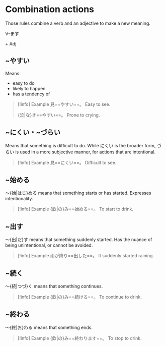 # Combination actions

Those rules combine a verb and an adjective to make a new meaning.

<div class="usage">
<div class="">
	<p><span class="box">V-<strike>ます</strike></span></p>
</div>
	<p class="r">+ Adj</p>
</div>

## ~やすい

Means: 
* easy to do
* likely to happen
* has a tendency of

> [!info] Example
> 見==やすい==。
> Easy to see.
> 
> {泣|な}き==やすい==。
> Prone to crying.

## ~にくい・~づらい

Means that something is difficult to do.
While にくい is the broader form, づらい is used in a more subjective manner, for actions that are intentional.

> [!info] Example
> 見==にくい==。
> Difficult to see.

## ~始める

～{始|はじ}める means that something starts or has started. Expresses intentionality.

> [!info] Example
> {飲|の}み==始める==。
> To start to drink.

## ~出す

～{出|だ}す means that something suddenly started. Has the nuance of being unintentional, or cannot be avoided.

> [!info] Example
> 雨が降り==出した==。
> It suddenly started raining.

## ~続く

～{続|つづ}く means that something continues.

> [!info] Example
> {飲|の}み==続ける==。
> To continue to drink.

## ~終わる

～{終|お}わる means that something ends.

> [!info] Example
> {飲|の}み==終わります==。
> To stop to drink.
